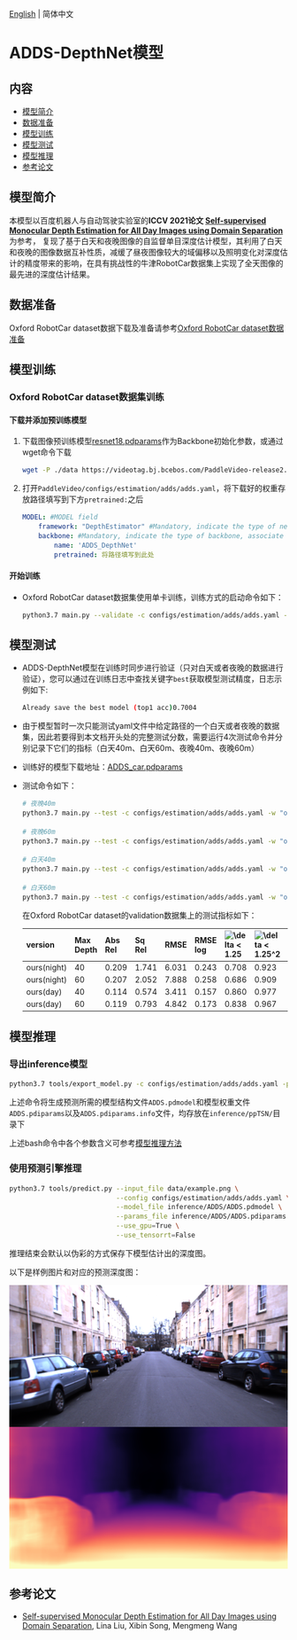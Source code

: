 [English](../../../en/model_zoo/estimation/adds.md) | 简体中文

# ADDS-DepthNet模型

## 内容

- [模型简介](#模型简介)
- [数据准备](#数据准备)
- [模型训练](#模型训练)
- [模型测试](#模型测试)
- [模型推理](#模型推理)
- [参考论文](#参考论文)


## 模型简介

本模型以百度机器人与自动驾驶实验室的**ICCV 2021论文 [Self-supervised Monocular Depth Estimation for All Day Images using Domain Separation](https://arxiv.org/abs/2108.07628)** 为参考，
复现了基于白天和夜晚图像的自监督单目深度估计模型，其利用了白天和夜晚的图像数据互补性质，减缓了昼夜图像较大的域偏移以及照明变化对深度估计的精度带来的影响，在具有挑战性的牛津RobotCar数据集上实现了全天图像的最先进的深度估计结果。


## 数据准备

Oxford RobotCar dataset数据下载及准备请参考[Oxford RobotCar dataset数据准备](../../dataset/Oxford_RobotCar.md)


## 模型训练

### Oxford RobotCar dataset数据集训练

#### 下载并添加预训练模型

1. 下载图像预训练模型[resnet18.pdparams](https://videotag.bj.bcebos.com/PaddleVideo-release2.2/Resnet18_Imagenet.pdparams)作为Backbone初始化参数，或通过wget命令下载

   ```bash
   wget -P ./data https://videotag.bj.bcebos.com/PaddleVideo-release2.2/Resnet18_Imagenet.pdparams
   ```

2. 打开`PaddleVideo/configs/estimation/adds/adds.yaml`，将下载好的权重存放路径填写到下方`pretrained:`之后

    ```yaml
    MODEL: #MODEL field
        framework: "DepthEstimator" #Mandatory, indicate the type of network, associate to the 'paddlevideo/modeling/framework/' .
        backbone: #Mandatory, indicate the type of backbone, associate to the 'paddlevideo/modeling/backbones/' .
            name: 'ADDS_DepthNet'
            pretrained: 将路径填写到此处
    ```

#### 开始训练

- Oxford RobotCar dataset数据集使用单卡训练，训练方式的启动命令如下：

    ```bash
    python3.7 main.py --validate -c configs/estimation/adds/adds.yaml --seed 20
    ```


## 模型测试

- ADDS-DepthNet模型在训练时同步进行验证（只对白天或者夜晚的数据进行验证），您可以通过在训练日志中查找关键字`best`获取模型测试精度，日志示例如下:

  ```bash
  Already save the best model (top1 acc)0.7004
  ```

- 由于模型暂时一次只能测试yaml文件中给定路径的一个白天或者夜晚的数据集，因此若要得到本文档开头处的完整测试分数，需要运行4次测试命令并分别记录下它们的指标（白天40m、白天60m、夜晚40m、夜晚60m）

- 训练好的模型下载地址：[ADDS_car.pdparams](https://videotag.bj.bcebos.com/PaddleVideo-release2.2/ADDS_car.pdparams)

- 测试命令如下：

  ```bash
  # 夜晚40m
  python3.7 main.py --test -c configs/estimation/adds/adds.yaml -w "output/ADDS/ADDS_best.pdparams" -o DATASET.test.file_path="data/oxford/splits/oxford_day/val_night_files.txt" -o MODEL.head.max_gt_depth=40

  # 夜晚60m
  python3.7 main.py --test -c configs/estimation/adds/adds.yaml -w "output/ADDS/ADDS_best.pdparams" -o DATASET.test.file_path="data/oxford/splits/oxford_day/val_night_files.txt" -o MODEL.head.max_gt_depth=60

  # 白天40m
  python3.7 main.py --test -c configs/estimation/adds/adds.yaml -w "output/ADDS/ADDS_best.pdparams" -o DATASET.test.file_path="data/oxford/splits/oxford_day/val_day_files.txt" -o MODEL.head.max_gt_depth=40

  # 白天60m
  python3.7 main.py --test -c configs/estimation/adds/adds.yaml -w "output/ADDS/ADDS_best.pdparams" -o DATASET.test.file_path="data/oxford/splits/oxford_day/val_day_files.txt" -o MODEL.head.max_gt_depth=60
  ```

    在Oxford RobotCar dataset的validation数据集上的测试指标如下：

  | version     | Max Depth | Abs Rel | Sq Rel | RMSE  | RMSE log | <img src="https://latex.codecogs.com/svg.image?\delta&space;<&space;1.25&space;" title="\delta < 1.25 " /> | <img src="https://latex.codecogs.com/svg.image?\delta&space;<&space;1.25^2" title="\delta < 1.25^2" /> | <img src="https://latex.codecogs.com/svg.image?\delta&space;<&space;1.25^3" title="\delta < 1.25^3" /> |
  | ----------- | --------- | ------- | ------ | ----- | -------- | ----------------- | ------------------- | ------------------- |
  | ours(night) | 40        | 0.209   | 1.741  | 6.031 | 0.243    | 0.708             | 0.923               | 0.975               |
  | ours(night) | 60        | 0.207   | 2.052  | 7.888 | 0.258    | 0.686             | 0.909               | 0.970               |
  | ours(day)   | 40        | 0.114   | 0.574  | 3.411 | 0.157    | 0.860             | 0.977               | 0.993               |
  | ours(day)   | 60        | 0.119   | 0.793  | 4.842 | 0.173    | 0.838             | 0.967               | 0.991               |

## 模型推理

### 导出inference模型

```bash
python3.7 tools/export_model.py -c configs/estimation/adds/adds.yaml -p data/ADDS_car.pdparams -o inference/ADDS
```

上述命令将生成预测所需的模型结构文件`ADDS.pdmodel`和模型权重文件`ADDS.pdiparams`以及`ADDS.pdiparams.info`文件，均存放在`inference/ppTSN/`目录下

上述bash命令中各个参数含义可参考[模型推理方法](https://github.com/PaddlePaddle/PaddleVideo/blob/release/2.0/docs/zh-CN/start.md#2-%E6%A8%A1%E5%9E%8B%E6%8E%A8%E7%90%86)

### 使用预测引擎推理

```bash
python3.7 tools/predict.py --input_file data/example.png \
                           --config configs/estimation/adds/adds.yaml \
                           --model_file inference/ADDS/ADDS.pdmodel \
                           --params_file inference/ADDS/ADDS.pdiparams \
                           --use_gpu=True \
                           --use_tensorrt=False
```

推理结束会默认以伪彩的方式保存下模型估计出的深度图。

以下是样例图片和对应的预测深度图：

<img src="../../../images/oxford_image.png" width = "512" height = "256" alt="image" align=center />

<img src="../../../images/oxford_image_depth.png" width = "512" height = "256" alt="depth" align=center />


## 参考论文

- [Self-supervised Monocular Depth Estimation for All Day Images using Domain Separation](https://arxiv.org/abs/2108.07628), Lina Liu, Xibin Song, Mengmeng Wang
